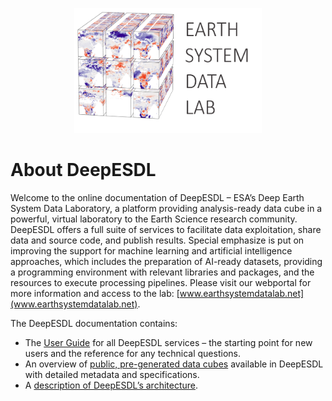 <p align="center">
    <img src="img/logo.png" alt="DeepESDL Logo" style="height: 200px; width:300px;"/>
</p>

# About DeepESDL

Welcome to the online documentation of DeepESDL – ESA’s Deep Earth System 
Data Laboratory, a platform providing analysis-ready data cube in a powerful, 
virtual laboratory to the Earth Science research community. DeepESDL offers a 
full suite of services to facilitate data exploitation, share data and source 
code, and publish results. Special emphasize is put on improving the support 
for machine learning and artificial intelligence approaches, which includes 
the preparation of AI-ready datasets, providing a programming environment 
with relevant libraries and packages, and the resources to execute processing 
pipelines. Please visit our webportal for more information and access to the 
lab: [www.earthsystemdatalab.net](www.earthsystemdatalab.net).

The DeepESDL documentation contains:

-   The [User Guide](guide/overview.md) for all DeepESDL services – the starting
    point for new users and the reference for any technical questions.
-   An overview of [public, pre-generated data cubes](datasets/datasets.md)
    available in DeepESDL with detailed metadata and specifications.
-   A [description of DeepESDL’s architecture](design/index.md).
